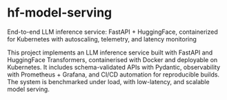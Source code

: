 # hf-model-serving
End-to-end LLM inference service: FastAPI + HuggingFace, containerized for Kubernetes with autoscaling, telemetry, and latency monitoring

This project implements an LLM inference service built with FastAPI and HuggingFace Transformers, containerised with Docker and deployable on Kubernetes. It includes schema-validated APIs with Pydantic, observability with Prometheus + Grafana, and CI/CD automation for reproducible builds. The system is benchmarked under load, with low-latency, and scalable model serving.
